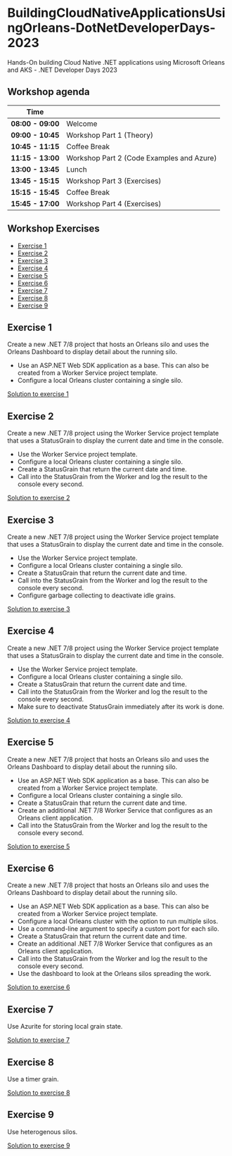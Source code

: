 # BuildingCloudNativeApplicationsUsingOrleans-DotNetDeveloperDays-2023
Hands-On building Cloud Native .NET applications using Microsoft Orleans and AKS - .NET Developer Days 2023

## Workshop agenda

| Time          |         |
| ------------- | ------- |
| **08:00 - 09:00** | Welcome |
| **09:00 - 10:45** | Workshop Part 1 (Theory) |
| **10:45 - 11:15** | Coffee Break |
| **11:15 - 13:00** | Workshop Part 2 (Code Examples and Azure) |
| **13:00 - 13:45** | Lunch |
| **13:45 - 15:15** | Workshop Part 3 (Exercises) |
| **15:15 - 15:45** | Coffee Break |
| **15:45 - 17:00** | Workshop Part 4 (Exercises) |

## Workshop Exercises

* [Exercise 1](#exercise-1)
* [Exercise 2](#exercise-2)
* [Exercise 3](#exercise-3)
* [Exercise 4](#exercise-4)
* [Exercise 5](#exercise-5)
* [Exercise 6](#exercise-6)
* [Exercise 7](#exercise-7)
* [Exercise 8](#exercise-8)
* [Exercise 9](#exercise-9)

## Exercise 1

Create a new .NET 7/8 project that hosts an Orleans silo and uses the Orleans Dashboard to display detail about the running silo.

* Use an ASP.NET Web SDK application as a base. This can also be created from a Worker Service project template.
* Configure a local Orleans cluster containing a single silo.

[Solution to exercise 1](./exercise-1/)

## Exercise 2

Create a new .NET 7/8 project using the Worker Service project template that uses a StatusGrain to display the current date and time in the console.

* Use the Worker Service project template.
* Configure a local Orleans cluster containing a single silo.
* Create a StatusGrain that return the current date and time.
* Call into the StatusGrain from the Worker and log the result to the console every second.

[Solution to exercise 2](./exercise-2/)

## Exercise 3

Create a new .NET 7/8 project using the Worker Service project template that uses a StatusGrain to display the current date and time in the console.

* Use the Worker Service project template.
* Configure a local Orleans cluster containing a single silo.
* Create a StatusGrain that return the current date and time.
* Call into the StatusGrain from the Worker and log the result to the console every second.
* Configure garbage collecting to deactivate idle grains.

[Solution to exercise 3](./exercise-3/)

## Exercise 4

Create a new .NET 7/8 project using the Worker Service project template that uses a StatusGrain to display the current date and time in the console.

* Use the Worker Service project template.
* Configure a local Orleans cluster containing a single silo.
* Create a StatusGrain that return the current date and time.
* Call into the StatusGrain from the Worker and log the result to the console every second.
* Make sure to deactivate StatusGrain immediately after its work is done.

[Solution to exercise 4](./exercise-4/)

## Exercise 5

Create a new .NET 7/8 project that hosts an Orleans silo and uses the Orleans Dashboard to display detail about the running silo.

* Use an ASP.NET Web SDK application as a base. This can also be created from a Worker Service project template.
* Configure a local Orleans cluster containing a single silo.
* Create a StatusGrain that return the current date and time.
* Create an additional .NET 7/8 Worker Service that configures as an Orleans client application.
* Call into the StatusGrain from the Worker and log the result to the console every second.

[Solution to exercise 5](./exercise-5/)

## Exercise 6

Create a new .NET 7/8 project that hosts an Orleans silo and uses the Orleans Dashboard to display detail about the running silo.

* Use an ASP.NET Web SDK application as a base. This can also be created from a Worker Service project template.
* Configure a local Orleans cluster with the option to run multiple silos.
* Use a command-line argument to specify a custom port for each silo.
* Create a StatusGrain that return the current date and time.
* Create an additional .NET 7/8 Worker Service that configures as an Orleans client application.
* Call into the StatusGrain from the Worker and log the result to the console every second.
* Use the dashboard to look at the Orleans silos spreading the work.

[Solution to exercise 6](./exercise-6/)

## Exercise 7

Use Azurite for storing local grain state.

[Solution to exercise 7](./exercise-7/)

## Exercise 8

Use a timer grain.

[Solution to exercise 8](./exercise-8/)

## Exercise 9

Use heterogenous silos.

[Solution to exercise 9](./exercise-9/)